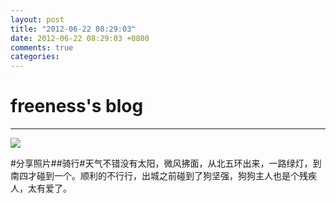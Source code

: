 ```yaml
---
layout: post
title: "2012-06-22 08:29:03"
date: 2012-06-22 08:29:03 +0800
comments: true
categories: 
---
```


# freeness's blog

----------

![](http://okqmqrbgo.bkt.clouddn.com/201206220829031.jpg)

>
\#分享照片\#\#骑行\#天气不错没有太阳，微风拂面，从北五环出来，一路绿灯，到南四才碰到一个。顺利的不行行，出城之前碰到了狗坚强，狗狗主人也是个残疾人，太有爱了。